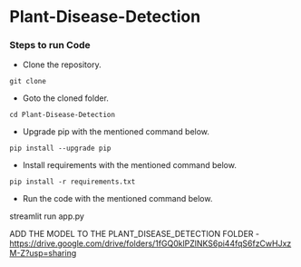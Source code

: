 # Plant-Disease-Detection

### Steps to run Code
- Clone the repository.
```
git clone 
```
- Goto the cloned folder.
```
cd Plant-Disease-Detection

```
- Upgrade pip with the mentioned command below.
```
pip install --upgrade pip
```
- Install requirements with the mentioned command below.
```
pip install -r requirements.txt
```
- Run the code with the mentioned command below.

streamlit run app.py 
 
 ADD THE MODEL TO THE PLANT_DISEASE_DETECTION FOLDER - https://drive.google.com/drive/folders/1fGQ0klPZlNKS6pi44fqS6fzCwHJxzM-Z?usp=sharing


